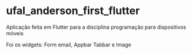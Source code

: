 # ufal_anderson_first_flutter

Aplicação feita em Flutter para a disciplina programação para dispositivos móveis

Foi os widgets: Form email, Appbar Tabbar e Image
